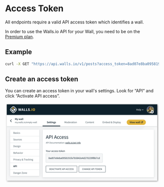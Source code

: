 # Access Token

All endpoints require a valid API access token which identifies a wall.

In order to use the Walls.io API for your Wall, you need to be on the [Premium plan].

[Premium plan]:https://walls.io/features-and-pricing

## Example

```bash
curl -X GET "https://api.walls.io/v1/posts?access_token=8ad07e8ba0958191fa7b5842e4d270239f8b7cd"
```

## Create an access token

You can create an access token in your wall's settings. 
Look for “API“ and click “Activate API access”.

![Generate an access token](Access_Token.png)
